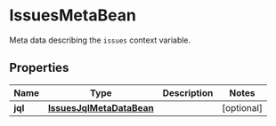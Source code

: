 

# IssuesMetaBean

Meta data describing the `issues` context variable.

## Properties

Name | Type | Description | Notes
------------ | ------------- | ------------- | -------------
**jql** | [**IssuesJqlMetaDataBean**](IssuesJqlMetaDataBean.md) |  |  [optional]



